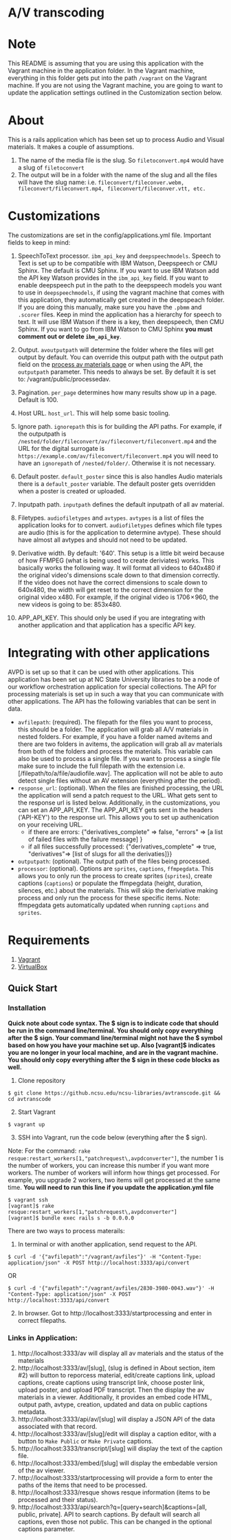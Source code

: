 # A/V transcoding

# Note
This README is assuming that you are using this application with the Vagrant machine in the application folder. In the Vagrant machine, everything in this folder gets put into the path `/vagrant` on the Vagrant machine. If you are not using the Vagrant machine, you are going to want to update the application settings outlined in the Customization section below. 

# About
This is a rails application which has been set up to process Audio and Visual materials. It makes a couple of assumptions. 

1. The name of the media file is the slug. So `filetoconvert.mp4` would have a slug of `filetoconvert`
2. The output will be in a folder with the name of the slug and all the files will have the slug name: i.e. `fileconvert/fileconver.webm, fileconvert/fileconvert.mp4, fileconvert/fileconver.vtt, etc.` 

# Customizations
The customizations are set in the config/applications.yml file. Important fields to keep in mind:

1. SpeechToText processor. `ibm_api_key` and `deepspeechmodels`. Speech to Text is set up to be compatible with IBM Watson, Deepspeech or CMU Sphinx. The default is CMU Sphinx. If you want to use IBM Watson add the API key Watson provides in the `ibm_api_key` field. If you want to enable deepspeech put in the path to the deepspeech models you want to use in `deepspeechmodels`, if using the vagrant machine that comes with this application, they automatically get created in the deepspeach folder. If you are doing this manually, make sure you have the `.pbmm` and `.scorer` files. Keep in mind the application has a hierarchy for speech to text. It will use IBM Watson if there is a key, then deepspeech, then CMU Sphinx. If you want to go from IBM Watson to CMU Sphinx **you must comment out or delete `ibm_api_key`**.

2. Output. `avoutputpath` will determine the folder where the files will get output by default. You can override this output path with the output path field on the [process av materials page](http://localhost:3333/startprocessing) or when using the API, the `outputpath` parameter. This needs to always be set. By default it is set to: /vagrant/public/processedav.

3. Pagination. `per_page` determines how many results show up in a page. Default is 100.

4. Host URL. `host_url`. This will help some basic tooling.

5. Ignore path. `ignorepath` this is for building the API paths. For example, if the outputpath is `/nested/folder/fileconvert/av/fileconvert/fileconvert.mp4` and the URL for the digital surrogate is `https://example.com/av/fileconvert/fileconvert.mp4` you will need to have an `ignorepath` of `/nested/folder/`. Otherwise it is not necessary.

6. Default poster. `default_poster` since this is also handles Audio materials there is a `default_poster` variable. The default poster gets overridden when a poster is created or uploaded.

7. Inputpath path. `inputpath` defines the default inputpath of all av material.

8. Filetypes. `audiofiletypes` and `avtypes`. `avtypes` is a list of files the application looks for to convert. `audiofiletypes` defines which file types are audio (this is for the application to determine avtype). These should have almost all avtypes and should not need to be updated. 

9. Derivative width. By default: '640'. This setup is a little bit weird because of how FFMPEG (what is being used to create deriviates) works. This basically works the following way. It will format all videos to 640x480 if the original video's dimensions scale down to that dimension correctly. If the video does not have the correct dimensions to scale down to 640x480, the width will get reset to the correct dimension for the original video x480. For example, if the original video is 1706 × 960, the new videos is going to be: 853x480.

10. APP_API_KEY. This should only be used if you are integrating with another application and that application has a specific API key.


# Integrating with other applications
AVPD is set up so that it can be used with other applications. This application has been set up at NC State University libraries to be a node of our workflow orchestration application for special collections. The API for processing materials is set up in such a way that you can communicate with other applications. The API has the following variables that can be sent in data.

- `avfilepath`: (required). The filepath for the files you want to process, this should be a folder. The application will grab all A/V materials in nested folders. For example, if you have a folder named avitems and there are two folders in avitems, the application will grab all av materials from both of the folders and process the materials.
This variable can also be used to process a single file. If you want to process a single file make sure to include the full filepath with the extension i.e. [/filepath/to/a/file/audiofile.wav]. The application will not be able to auto detect single files without an AV extension (everything after the period).
- `response_url`: (optional). When the files are finished processing, the URL the application will send a patch request to the URL. What gets sent to the response url is listed below. Additionally, in the customizations, you can set an APP_API_KEY. The APP_API_KEY gets sent in the headers ('API-KEY') to the response url. This allows you to set up authenication on your receiving URL.
    - if there are errors: {"derivatives_complete" => false, "errors" => [a list of failed files with the failure message] }
    - if all files successfully processed: {"derivatives_complete" => true, "derivatives"=> [list of slugs for all the derivaties]}}
- `outputpath`: (optional). The output path of the files being processed.
- `processor`: (optional). Options are `sprites`, `captions`, `ffmpegdata`. This allows you to only run the process to create sprites (`sprites`), create captions (`captions`) or populate the ffmpegdata (height, duration, silences, etc.) about the materials. This will skip the deriviative making process and only run the process for these specific items. Note: ffmpegdata gets automatically updated when running `captions` and `sprites`.

# Requirements

1. [Vagrant](https://www.vagrantup.com/downloads.html)
2. [VirtualBox](https://www.virtualbox.org/wiki/Downloads)

## Quick Start
### Installation

**Quick note about code syntax. The $ sign is to indicate code that should be run in the command line/terminal. You should only copy everything after the $ sign. Your command line/terminal might not have the $ symbol based on how you have your machine set up. Also [vagrant]$ indicates you are no longer in your local machine, and are in the vagrant machine.  You should only copy everything after the $ sign in these code blocks as well.**

1. Clone repository

```
$ git clone https://github.ncsu.edu/ncsu-libraries/avtranscode.git && cd avtranscode
```

2. Start Vagrant

```
$ vagrant up
```

3. SSH into Vagrant, run the code below (everything after the $ sign).

Note: For the command: `rake resque:restart_workers[1,"patchrequest\,avpdconverter"]`, the number 1 is the number of workers, you can increase this number if you want more workers. The number of workers will inform how things get processed. For example, you upgrade 2 workers, two items will get processed at the same time. **You will need to run this line if you update the application.yml file**

```
$ vagrant ssh
[vagrant]$ rake resque:restart_workers[1,"patchrequest\,avpdconverter"]
[vagrant]$ bundle exec rails s -b 0.0.0.0
```

There are two ways to process materails:

1. In terminal or with another application, send request to the API.

```
$ curl -d '{"avfilepath":"/vagrant/avfiles"}' -H "Content-Type: application/json" -X POST http://localhost:3333/api/convert
```

OR

```
$ curl -d '{"avfilepath":"/vagrant/avfiles/2830-3980-0043.wav"}' -H "Content-Type: application/json" -X POST http://localhost:3333/api/convert
```

2. In browser. Got to http://localhost:3333/startprocessing and enter in correct filepaths.


### Links in Application:

1. http://localhost:3333/av will display all av materials and the status of the materials
2. http://localhost:3333/av/[slug], (slug is defined in About section, item #2) will button to reporcess material, edit/create captions link, upload captions, create captions using transcript link, choose poster link, upload poster, and upload PDF transcript. Then the display the av materials in a viewer. Additionally, it provides an embed code HTML, output path, avtype, creation, updated and data on public captions metadata.
3. http://localhost:3333/api/av/[slug] will display a JSON API of the data associated with that record.
4. http://localhost:3333/av/[slug]/edit will display a caption editor, with a button to `Make Public` or `Make Private` captions.
5. http://localhost:3333/transcript/[slug] will display the text of the caption file.
5. http://localhost:3333/embed/[slug] will display the embedable version of the av viewer.
5. http://localhost:3333/startprocessing will provide a form to enter the paths of the items that need to be processed.
6. http://localhost:3333/resque shows resque information (items to be processed and their status).
7. http://localhost:3333/api/search?q=[query+search]&captions=[all, public, private]. API to search captions. By default will search all captions, even those not public. This can be changed in the optional captions parameter.
